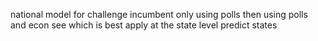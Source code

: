 national model for challenge incumbent only using polls
then using polls and econ
see which is best
apply at the state level
predict states